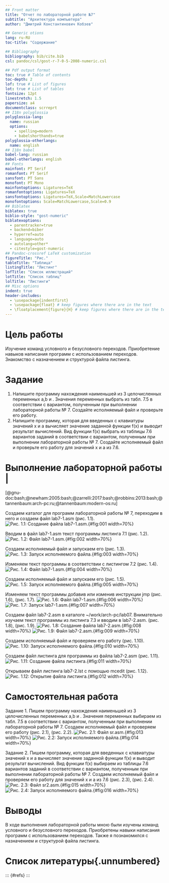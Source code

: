 ```yaml
---
## Front matter
title: "Отчет по лабораторной работе №7"
subtitle: "Архитектура компьютера"
author: "Дмитрий Константинович Кобзев"

## Generic otions
lang: ru-RU
toc-title: "Содержание"

## Bibliography
bibliography: bib/cite.bib
csl: pandoc/csl/gost-r-7-0-5-2008-numeric.csl

## Pdf output format
toc: true # Table of contents
toc-depth: 2
lof: true # List of figures
lot: true # List of tables
fontsize: 12pt
linestretch: 1.5
papersize: a4
documentclass: scrreprt
## I18n polyglossia
polyglossia-lang:
  name: russian
  options:
	- spelling=modern
	- babelshorthands=true
polyglossia-otherlangs:
  name: english
## I18n babel
babel-lang: russian
babel-otherlangs: english
## Fonts
mainfont: PT Serif
romanfont: PT Serif
sansfont: PT Sans
monofont: PT Mono
mainfontoptions: Ligatures=TeX
romanfontoptions: Ligatures=TeX
sansfontoptions: Ligatures=TeX,Scale=MatchLowercase
monofontoptions: Scale=MatchLowercase,Scale=0.9
## Biblatex
biblatex: true
biblio-style: "gost-numeric"
biblatexoptions:
  - parentracker=true
  - backend=biber
  - hyperref=auto
  - language=auto
  - autolang=other*
  - citestyle=gost-numeric
## Pandoc-crossref LaTeX customization
figureTitle: "Рис."
tableTitle: "Таблица"
listingTitle: "Листинг"
lofTitle: "Список иллюстраций"
lotTitle: "Список таблиц"
lolTitle: "Листинги"
## Misc options
indent: true
header-includes:
  - \usepackage{indentfirst}
  - \usepackage{float} # keep figures where there are in the text
  - \floatplacement{figure}{H} # keep figures where there are in the text
---
```


# Цель работы
Изучение команд условного и безусловного переходов. Приобретение навыков написания программ с использованием переходов. Знакомство с назначением и структурой файла листинга.

# Задание
1. Напишите программу нахождения наименьшей из 3 целочисленных переменных a,b и . Значения переменных выбрать из табл. 7.5 в соответствии с вариантом, полученным при выполнении лабораторной работы № 7. Создайте исполняемый файл и проверьте его работу.
2. Напишите программу, которая для введенных с клавиатуры значений x и a вычисляет значение заданной функции f(x) и выводит результат вычислений. Вид функции f(x) выбрать из таблицы 7.6 вариантов заданий в соответствии с вариантом, полученным при выполнении лабораторной работы № 7. Создайте исполняемый файл и проверьте его работу для значений x и a из 7.6.

# Выполнение лабораторной работы                                             |
[@gnu-doc:bash;@newham:2005:bash;@zarrelli:2017:bash;@robbins:2013:bash;@tannenbaum:arch-pc:ru;@tannenbaum:modern-os:ru]

Создаем каталог для программ лабораторной работы № 7, переходим в него и создаем файл lab7-1.asm (рис. 1.1).
![Рис. 1.1: Создание файла lab7-1.asm.](image/1.1.jpg){#fig:001 width=70%}

Вводим в файл lab7-1.asm текст программы листинга 7.1 (рис. 1.2).
![Рис. 1.2: Файл lab7-1.asm.](image/1.2.jpg){#fig:002 width=70%}

Создаем исполняемый файл и запускаем его (рис. 1.3).
![Рис. 1.3: Запуск исполняемого файла.](image/1.3.jpg){#fig:003 width=70%}

Изменяем текст программы в соответствии с листингом 7.2 (рис. 1.4).
![Рис. 1.4: Файл lab7-1.asm.](image/1.4.jpg){#fig:004 width=70%}

Создаем исполняемый файл и запускаем его (рис. 1.5).
![Рис. 1.5: Запуск исполняемого файла.](image/1.5.jpg){#fig:005 width=70%}

Изменяем текст программы добавив или изменив инструкции jmp (рис. 1.6), (рис. 1.7).
![Рис. 1.6: Файл lab7-1.asm.](image/1.6.jpg){#fig:006 width=70%}
![Рис. 1.7: Запуск lab7-1.asm.](image/1.7.jpg){#fig:007 width=70%}

Создаем файл lab7-2.asm в каталоге ~/work/arch-pc/lab07. Внимательно изучаем текст программы из листинга 7.3 и вводим в lab7-2.asm. (рис. 1.8), (рис. 1.9).
![Рис. 1.8: Создание файла lab7-2.asm.](image/1.8.png){#fig:008 width=70%}
![Рис. 1.9: Файл lab7-2.asm.](image/1.9.jpg){#fig:009 width=70%}

Создаем исполняемый файл и проверяем его работу (рис. 1.10).
![Рис. 1.10: Запуск исполняемого файла.](image/1.10.jpg){#fig:010 width=70%}

Создаем файл листинга для программы из файла lab7-2.asm (рис. 1.11).
![Рис. 1.11: Создание файла листинга.](image/1.11.png){#fig:011 width=70%}

Открываем файл листинга lab7-2.lst с помощью mcedit (рис. 1.12).
![Рис. 1.12: Открытие файла листинга.](image/1.12.png){#fig:012 width=70%}

# Самостоятельная работа
Задание 1.
Пишем программу нахождения наименьшей из 3 целочисленных переменных a,b и . Значения переменных выбираем из табл. 7.5 в соответствии с вариантом, полученным при выполнении лабораторной работы № 7. Создаем исполняемый файл и проверяем его работу (рис. 2.1), (рис. 2.2).
![Рис. 2.1: Файл sr.asm.](image/2.1.jpg){#fig:013 width=70%}
![Рис. 2.2: Запуск исполняемого файла.](image/2.2.jpg){#fig:014 width=70%}

Задание 2.
Пишем программу, которая для введенных с клавиатуры значений x и a вычисляет значение заданной функции f(x) и выводит результат вычислений. Вид функции f(x) выбираем из таблицы 7.6 вариантов заданий в соответствии с вариантом, полученным при выполнении лабораторной работы № 7. Создаем исполняемый файл и проверяем его работу для значений x и a из 7.6 (рис. 2.3), (рис. 2.4).
![Рис. 2.3: Файл sr2.asm.](image/2.3.jpg){#fig:015 width=70%}
![Рис. 2.4: Запуск исполняемого файла.](image/2.4.jpg){#fig:016 width=70%}

# Выводы
В ходе выполнения лабораторной работы мною были изучены команд условного и безусловного переходов. Приобретены навыки написания программ с использованием переходов. Также я познакомился с назначением и структурой файла листинга.

# Список литературы{.unnumbered}
::: {#refs}
:::
